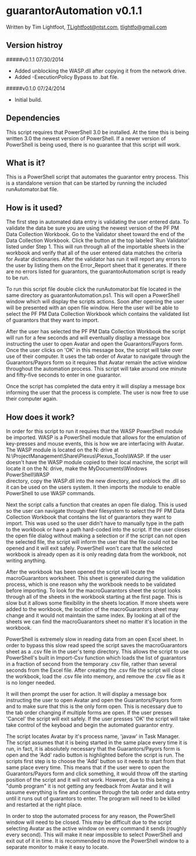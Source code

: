 guarantorAutomation v0.1.1
==========================
Written by Tim Lightfoot, TLightfoot@ntst.com, tlightfo@gmail.com

Version histroy
---------------

#####v0.1.1 07/30/2014
* Added unblocking the WASP.dll after copying it from the network drive.
* Added -ExecutionPolicy Bypass to .bat file.

#####v0.1.0 07/24/2014
* Initial build.


Dependencies
------------
This script requires that PowerShell 3.0 be installed. At the time this is being written 3.0 the newest version of PowerShell. If a newer version of PowerShell is being used, there is no guarantee that this script will work.


What is it?
-----------
This is a PowerShell script that automates the guarantor entry process. This is a standalone version that can be started by running the included runAutomator.bat file.


How is it used?
---------------
The first step in automated data entry is validating the user entered data. To validate the data be sure you are using the newest version of the PF PM Data Collection Workbook. Go to the Validator sheet toward the end of the Data Collection Workbook. Click the	button at the top labeled 'Run Validator' listed under Step 1. This will run through all of the importable sheets in the workbook and verify that all of the user entered data matches the criteria for Avatar dictionaries. After the validator has run it will report any errors to the user by listing them on the Error_Report sheet that it generates. If there are no errors listed for guarantors, the guarantorAutomation script is ready to be run.

To run this script file double click the runAutomator.bat file located in the same directory as guarantorAutomation.ps1. This will open a PowerShell window which will display the scripts actions. Soon after opening the user will be presented with an open file window. Here the user will be able to select the PF PM Data Collection Workbook which contains the validated list of guarantors that they want to import.

After the user has selected the PF PM Data Collection Workbook the script will run for a few seconds and will eventually display a message box instructing the user to open Avatar and open the Guarantors/Payors form. Once the user clicks on 'OK' in this message box, the script will take over use of their computer. It uses the tab order of Avatar to navigate through the Guarantors/Payors form so it requires that Avatar remain the active window throughout the automation process. This script will take around one minute and fifty-five seconds to enter in one guarantor. 

Once the script has completed the data entry it will display a message box informing the user that the process is complete. The user is now free to use their computer again.


How does it work?
-----------------
In order for this script to run it requires that the WASP PowerShell module be imported. WASP is a PowerShell module that
allows for the emulation of key-presses and mouse events, this is how we are interfacing with Avatar. The WASP module is
located on the N: drive at N:\ProjectManagement\Share\Plexus\Plexus_Tools\WASP. If the user doesn't have the WASP module
copied to their local machine, the script will locate it on the N: drive, make the MyDocuments\Windows PowerShell\WASP\
directory, copy the WASP.dll into the new directory, and unblock the .dll so it can be used on the users system. It then
imports the module to enable PowerShell to use WASP commands.

Next the script calls a function that creates an open file dialog. This is used so the user 
can navigate through their filesystem to select the PF PM Data Collection Workbook that
contains the list of guarantors they want to import. This was used so the user didn't have to
manually type in the path to the workbook or have a path hard-coded into the script. If the 
user closes the open file dialog without making a selection or if the script can not open the	selected file, the script will inform the user that the file could not be opened and it will
exit safely. PowerShell won't care that the selected workbook is already open as it is
only reading data from the workbook, not writing anything.

After the workbook has been opened the script will locate the macroGuarantors worksheet. This
sheet is generated during the validation process, which is one reason why the workbook needs
to be validated before importing. To look for the macroGuarantors sheet the script looks 
through all of the sheets in the workbook starting at the first page. This is slow but it
allows some flexibility in the sheets location. If more sheets were added to the workbook, the
location of the macroGuarantors sheet may change and it would not maintain the same index. By
looking at all of the sheets we can find the macroGuarantors sheet no matter it's location in
the workbook.

PowerShell is extremely slow in reading data from an open Excel sheet. In order to bypass this
slow read speed the script saves the macroGuarantors sheet as a .csv file in the user's temp
directory. This allows the script to use PowerShell's built in Import-Csv function which
loads the list of guarantors in a fraction of second from the temporary .csv file, rather than
several	seconds from the Excel file. After creating the .csv file the script will close the
workbook, load the .csv file into memory, and remove the .csv file as it is no longer needed.

It will then prompt the user for action. It will display a message box instructing the user
to open Avatar and open the Guarantors/Payors form and to make sure that this is the only form
open. This is necessary due to the tab order changing if multiple forms are open. If the user
presses 'Cancel' the script will exit safely. If the user presses 'OK' the script will take
take control of the keyboad and begin the automated guarantor entry.

The script locates Avatar by it's process name, 'javaw' in Task Manager. The script assumes
that it is being started in the same place every time it is run, in fact, it is absolutely 
necessary that the Guarantors/Payors form is open and the 'Add' radio button is highlighted
before the script is run. The scripts first step is to choose the 'Add' button so it needs
to start from that same place every time. This means that if the user were to open the 
Guarantors/Payors form and click something, it would throw off the starting position of the 
script and it will not work. However, due to this being a "dumb program" it is not getting
any feedback from Avatar and it will assume everything is fine and continue through the tab
order and data entry until it runs out of guarantors to enter. The program will need to be 
killed and restarted at the right place.
	
In order to stop the automated process for any reason, the PowerShell window will need to be
closed. This may be difficult due to the script selecting Avatar as the active window on every
command it sends (roughly every second). This will make it near impossible to select
PowerShell and exit out of it in time. It is recommended to move the PowerShell window to a 
separate monitor to make it easy to locate.
